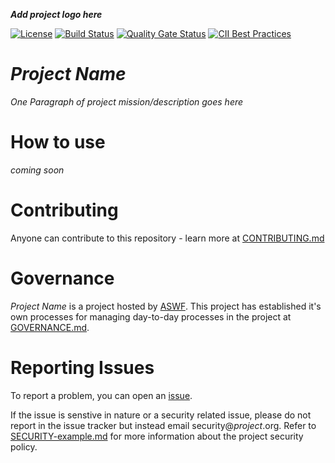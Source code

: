 ***Add project logo here***

[![License](https://img.shields.io/github/license/AcademySoftwareFoundation/example-project)](LICENSE)
[![Build Status](https://dev.azure.com/AcademySoftwareFoundation/aswf-sample-project/_apis/build/status/aswf-sample-project.ci?branchName=master)](https://dev.azure.com/AcademySoftwareFoundation/aswf-sample-project/_build/latest?definitionId=12&branchName=master)
[![Quality Gate Status](https://sonarcloud.io/api/project_badges/measure?project=AcademySoftwareFoundation_aswf-sample-project&metric=alert_status)](https://sonarcloud.io/dashboard?id=AcademySoftwareFoundation_aswf-sample-project)
[![CII Best Practices](https://bestpractices.coreinfrastructure.org/projects/xxx/badge)](https://bestpractices.coreinfrastructure.org/projects/xxx)

# _Project Name_
_One Paragraph of project mission/description goes here_

# How to use
_coming soon_

# Contributing
Anyone can contribute to this repository - learn more at [CONTRIBUTING.md](CONTRIBUTING.md)

# Governance
_Project Name_ is a project hosted by [ASWF](https://aswf.io). This project has established it's own processes for managing day-to-day processes in the project at [GOVERNANCE.md](GOVERNANCE.md).

# Reporting Issues

To report a problem, you can open an
[issue](https://github.com/AcademySoftwareFoundation/aswf-sample-project/issues).

If the issue is senstive in nature or a security related issue, please
do not report in the issue tracker but instead email
security@_project_.org. Refer to
[SECURITY-example.md](SECURITY-example.md) for more information about
the project security policy.
